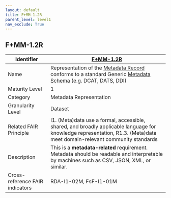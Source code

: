 ```yaml
---
layout: default
title: F+MM-1.2R
parent_level: level1
nav_exclude: True
---
```


## F+MM-1.2R

| Identifier | [F+MM-1.2R](https://github.com/FAIRplus/Data-Maturity/blob/indicator-definitions/docs/_indicators/B.%20F%2BMM-1.2R.md) |
| ---------- | ----------|
| Name | Representation of the [Metadata Record](https://fairplus.github.io/Data-Maturity/docs/Glossary/#metadata-record) conforms to a standard Generic [Metadata Schema](https://fairplus.github.io/Data-Maturity/docs/Glossary/#metadata-schema) (e.g. DCAT, DATS, DDI) |
| Maturity Level | 1 |
| Category | Metadata Representation |
| Granularity Level | Dataset |
| Related FAIR Principle | I1. (Meta)data use a formal, accessible, shared, and broadly applicable language for knowledge representation, R1.3. (Meta)data meet domain-relevant community standards |
| Description |  This is a **metadata-related** requirement. Metadata should be readable and interpretable by machines such as CSV, JSON, XML, or similar. |
| Cross-reference FAIR indicators | RDA-I1-02M, FsF-I1-01M |
